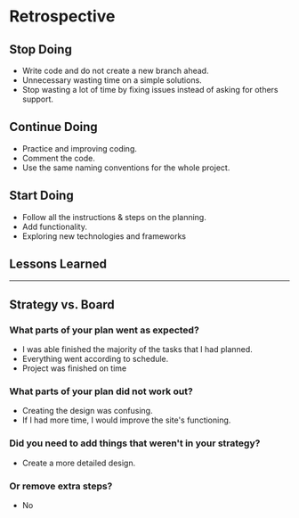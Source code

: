 # Retrospective

## Stop Doing

- Write code and do not create a new branch ahead.
- Unnecessary wasting time on a simple solutions.
- Stop wasting a lot of time by fixing issues instead of asking for others
  support.

## Continue Doing

- Practice and improving coding.
- Comment the code.
- Use the same naming conventions for the whole project.

## Start Doing

- Follow all the instructions & steps on the planning.
- Add functionality.
- Exploring new technologies and frameworks

## Lessons Learned

---

## Strategy vs. Board

### What parts of your plan went as expected?

- I was able finished the majority of the tasks that I had planned.
- Everything went according to schedule.
- Project was finished on time

### What parts of your plan did not work out?

- Creating the design was confusing.
- If I had more time, I would improve the site's functioning.

### Did you need to add things that weren't in your strategy?

- Create a more detailed design.

### Or remove extra steps?

- No
